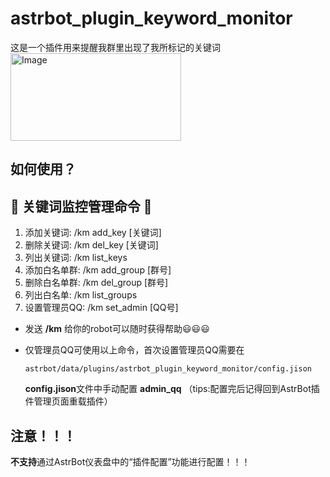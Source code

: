 # astrbot_plugin_keyword_monitor
这是一个插件用来提醒我群里出现了我所标记的关键词
<img width="273" height="140" alt="Image" src="https://github.com/user-attachments/assets/a762b603-fad6-457a-8224-7c93b51b68d3" />

## 如何使用？

🔑 关键词监控管理命令 🔑
----------------------
1. 添加关键词: /km add_key [关键词]
2. 删除关键词: /km del_key [关键词]
3. 列出关键词: /km list_keys
4. 添加白名单群: /km add_group [群号]
5. 删除白名单群: /km del_group [群号]
6. 列出白名单: /km list_groups
7. 设置管理员QQ: /km set_admin [QQ号]



- 发送 **/km** 给你的robot可以随时获得帮助😃😃😃

- 仅管理员QQ可使用以上命令，首次设置管理员QQ需要在

  ```  
  astrbot/data/plugins/astrbot_plugin_keyword_monitor/config.jison
  ```

  **config.jison**文件中手动配置 **admin_qq** （tips:配置完后记得回到AstrBot插件管理页面重载插件）

  

## 注意！！！

**不支持**通过AstrBot仪表盘中的“插件配置”功能进行配置！！！
